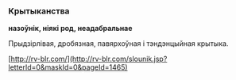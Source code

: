 ### Крытыканства
**назоўнік, ніякі род, неадабральнае**

Прыдзірлівая, дробязная, павярхоўная і тэндэнцыйная крытыка.

<a rel="author">[http://rv-blr.com/](http://rv-blr.com/slounik.jsp?letterId=0&maskId=0&pageId=1465)</a>
